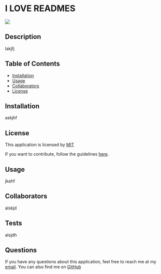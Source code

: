 
# I LOVE READMES

 
  ![](https://img.shields.io/badge/license-MIT-pink)

## Description

lakjfj

## Table of Contents

- [Installation](#installation)
- [Usage](#usage)
- [Collaborators](#collaborators)
- [License](#license)

## Installation

askjhf


## License
This application is licensed by [MIT](https://opensource.org/license/mit/)

If you want to contribute, follow the guidelines [here](https://www.contributor-covenant.org/).

## Usage

jkahf

## Collaborators

alskjd

## Tests

alsjdh

## Questions

If you have any questions about this application, feel free to reach me at my [email](njfdla).
You can also find me on [GitHub](https://github.com/askjfh)
